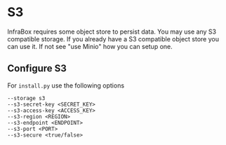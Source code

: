 # S3
InfraBox requires some object store to persist data. You may use any S3 compatible storage. If you already have a S3 compatible object store you can use it. If not see "use Minio" how you can setup one.

## Configure S3
For `install.py` use the following options

    --storage s3
    --s3-secret-key <SECRET_KEY>
    --s3-access-key <ACCESS_KEY>
    --s3-region <REGION>
    --s3-endpoint <ENDPOINT>
    --s3-port <PORT>
    --s3-secure <true/false>
